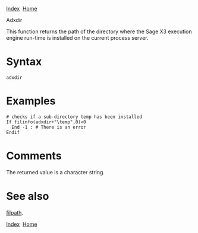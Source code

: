 [Index](index.html)  [Home](getting-started_home.html)

Adxdir

This function returns the path of the directory where the Sage X3 execution engine run-time is installed on the current process server.

# Syntax

```
adxdir
```

# Examples

```
# checks if a sub-directory temp has been installed
If filinfo(adxdir+"\temp",0)<0
  End -1 : # There is an error
Endif
```

# Comments

The returned value is a character string.

# See also

[filpath](4gl_filpath.html).

  

[Index](index.html)  [Home](getting-started_home.html)